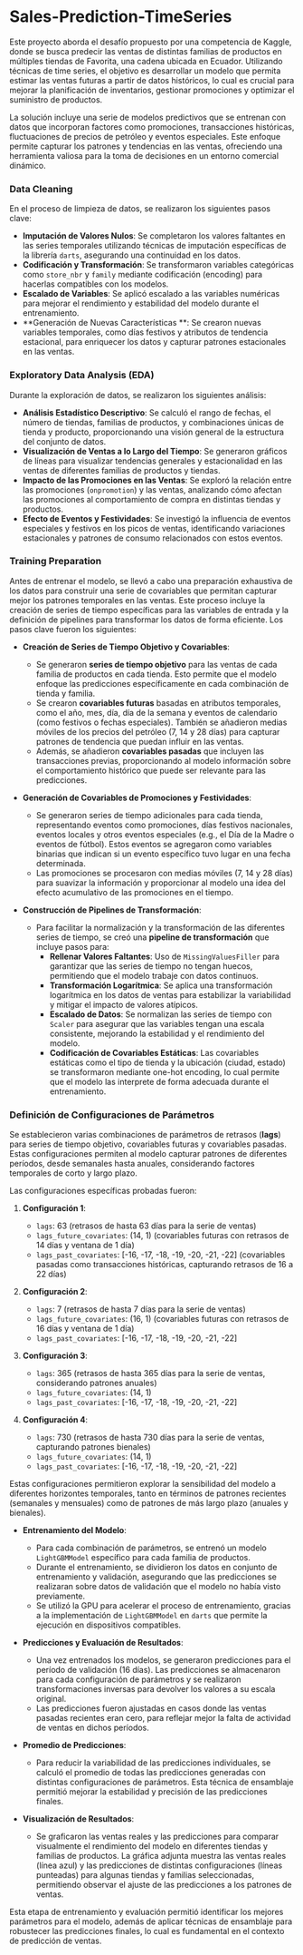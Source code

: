 # Sales-Prediction-TimeSeries

Este proyecto aborda el desafío propuesto por una competencia de Kaggle, donde se busca predecir las ventas de distintas familias de productos en múltiples tiendas de Favorita, una cadena ubicada en Ecuador. Utilizando técnicas de time series, el objetivo es desarrollar un modelo que permita estimar las ventas futuras a partir de datos históricos, lo cual es crucial para mejorar la planificación de inventarios, gestionar promociones y optimizar el suministro de productos.

La solución incluye una serie de modelos predictivos que se entrenan con datos que incorporan factores como promociones, transacciones históricas, fluctuaciones de precios de petróleo y eventos especiales. Este enfoque permite capturar los patrones y tendencias en las ventas, ofreciendo una herramienta valiosa para la toma de decisiones en un entorno comercial dinámico.

### Data Cleaning

En el proceso de limpieza de datos, se realizaron los siguientes pasos clave:

- **Imputación de Valores Nulos**: Se completaron los valores faltantes en las series temporales utilizando técnicas de imputación específicas de la librería `darts`, asegurando una continuidad en los datos.
- **Codificación y Transformación**: Se transformaron variables categóricas como `store_nbr` y `family` mediante codificación (encoding) para hacerlas compatibles con los modelos.
- **Escalado de Variables**: Se aplicó escalado a las variables numéricas para mejorar el rendimiento y estabilidad del modelo durante el entrenamiento.
- **Generación de Nuevas Características **: Se crearon nuevas variables temporales, como días festivos y atributos de tendencia estacional, para enriquecer los datos y capturar patrones estacionales en las ventas.


### Exploratory Data Analysis (EDA)

Durante la exploración de datos, se realizaron los siguientes análisis:

- **Análisis Estadístico Descriptivo**: Se calculó el rango de fechas, el número de tiendas, familias de productos, y combinaciones únicas de tienda y producto, proporcionando una visión general de la estructura del conjunto de datos.
- **Visualización de Ventas a lo Largo del Tiempo**: Se generaron gráficos de líneas para visualizar tendencias generales y estacionalidad en las ventas de diferentes familias de productos y tiendas.
- **Impacto de las Promociones en las Ventas**: Se exploró la relación entre las promociones (`onpromotion`) y las ventas, analizando cómo afectan las promociones al comportamiento de compra en distintas tiendas y productos.
- **Efecto de Eventos y Festividades**: Se investigó la influencia de eventos especiales y festivos en los picos de ventas, identificando variaciones estacionales y patrones de consumo relacionados con estos eventos.


### Training Preparation

Antes de entrenar el modelo, se llevó a cabo una preparación exhaustiva de los datos para construir una serie de covariables que permitan capturar mejor los patrones temporales en las ventas. Este proceso incluye la creación de series de tiempo específicas para las variables de entrada y la definición de pipelines para transformar los datos de forma eficiente. Los pasos clave fueron los siguientes:

- **Creación de Series de Tiempo Objetivo y Covariables**:
   - Se generaron **series de tiempo objetivo** para las ventas de cada familia de productos en cada tienda. Esto permite que el modelo enfoque las predicciones específicamente en cada combinación de tienda y familia.
   - Se crearon **covariables futuras** basadas en atributos temporales, como el año, mes, día, día de la semana y eventos de calendario (como festivos o fechas especiales). También se añadieron medias móviles de los precios del petróleo (7, 14 y 28 días) para capturar patrones de tendencia que puedan influir en las ventas.
   - Además, se añadieron **covariables pasadas** que incluyen las transacciones previas, proporcionando al modelo información sobre el comportamiento histórico que puede ser relevante para las predicciones.

- **Generación de Covariables de Promociones y Festividades**:
   - Se generaron series de tiempo adicionales para cada tienda, representando eventos como promociones, días festivos nacionales, eventos locales y otros eventos especiales (e.g., el Día de la Madre o eventos de fútbol). Estos eventos se agregaron como variables binarias que indican si un evento específico tuvo lugar en una fecha determinada.
   - Las promociones se procesaron con medias móviles (7, 14 y 28 días) para suavizar la información y proporcionar al modelo una idea del efecto acumulativo de las promociones en el tiempo.

- **Construcción de Pipelines de Transformación**:
   - Para facilitar la normalización y la transformación de las diferentes series de tiempo, se creó una **pipeline de transformación** que incluye pasos para:
      - **Rellenar Valores Faltantes**: Uso de `MissingValuesFiller` para garantizar que las series de tiempo no tengan huecos, permitiendo que el modelo trabaje con datos continuos.
      - **Transformación Logarítmica**: Se aplica una transformación logarítmica en los datos de ventas para estabilizar la variabilidad y mitigar el impacto de valores atípicos.
      - **Escalado de Datos**: Se normalizan las series de tiempo con `Scaler` para asegurar que las variables tengan una escala consistente, mejorando la estabilidad y el rendimiento del modelo.
      - **Codificación de Covariables Estáticas**: Las covariables estáticas como el tipo de tienda y la ubicación (ciudad, estado) se transformaron mediante one-hot encoding, lo cual permite que el modelo las interprete de forma adecuada durante el entrenamiento.

### Definición de Configuraciones de Parámetros

Se establecieron varias combinaciones de parámetros de retrasos (**lags**) para series de tiempo objetivo, covariables futuras y covariables pasadas. Estas configuraciones permiten al modelo capturar patrones de diferentes períodos, desde semanales hasta anuales, considerando factores temporales de corto y largo plazo.

Las configuraciones específicas probadas fueron:

1. **Configuración 1**:
   - `lags`: 63 (retrasos de hasta 63 días para la serie de ventas)
   - `lags_future_covariates`: (14, 1) (covariables futuras con retrasos de 14 días y ventana de 1 día)
   - `lags_past_covariates`: [-16, -17, -18, -19, -20, -21, -22] (covariables pasadas como transacciones históricas, capturando retrasos de 16 a 22 días)

2. **Configuración 2**:
   - `lags`: 7 (retrasos de hasta 7 días para la serie de ventas)
   - `lags_future_covariates`: (16, 1) (covariables futuras con retrasos de 16 días y ventana de 1 día)
   - `lags_past_covariates`: [-16, -17, -18, -19, -20, -21, -22]

3. **Configuración 3**:
   - `lags`: 365 (retrasos de hasta 365 días para la serie de ventas, considerando patrones anuales)
   - `lags_future_covariates`: (14, 1)
   - `lags_past_covariates`: [-16, -17, -18, -19, -20, -21, -22]

4. **Configuración 4**:
   - `lags`: 730 (retrasos de hasta 730 días para la serie de ventas, capturando patrones bienales)
   - `lags_future_covariates`: (14, 1)
   - `lags_past_covariates`: [-16, -17, -18, -19, -20, -21, -22]

Estas configuraciones permitieron explorar la sensibilidad del modelo a diferentes horizontes temporales, tanto en términos de patrones recientes (semanales y mensuales) como de patrones de más largo plazo (anuales y bienales).


- **Entrenamiento del Modelo**:
   - Para cada combinación de parámetros, se entrenó un modelo `LightGBMModel` específico para cada familia de productos.
   - Durante el entrenamiento, se dividieron los datos en conjunto de entrenamiento y validación, asegurando que las predicciones se realizaran sobre datos de validación que el modelo no había visto previamente.
   - Se utilizó la GPU para acelerar el proceso de entrenamiento, gracias a la implementación de `LightGBMModel` en `darts` que permite la ejecución en dispositivos compatibles.

- **Predicciones y Evaluación de Resultados**:
   - Una vez entrenados los modelos, se generaron predicciones para el período de validación (16 días). Las predicciones se almacenaron para cada configuración de parámetros y se realizaron transformaciones inversas para devolver los valores a su escala original.
   - Las predicciones fueron ajustadas en casos donde las ventas pasadas recientes eran cero, para reflejar mejor la falta de actividad de ventas en dichos períodos.

- **Promedio de Predicciones**:
   - Para reducir la variabilidad de las predicciones individuales, se calculó el promedio de todas las predicciones generadas con distintas configuraciones de parámetros. Esta técnica de ensamblaje permitió mejorar la estabilidad y precisión de las predicciones finales.

- **Visualización de Resultados**:
   - Se graficaron las ventas reales y las predicciones para comparar visualmente el rendimiento del modelo en diferentes tiendas y familias de productos. La gráfica adjunta muestra las ventas reales (línea azul) y las predicciones de distintas configuraciones (líneas punteadas) para algunas tiendas y familias seleccionadas, permitiendo observar el ajuste de las predicciones a los patrones de ventas.
   
Esta etapa de entrenamiento y evaluación permitió identificar los mejores parámetros para el modelo, además de aplicar técnicas de ensamblaje para robustecer las predicciones finales, lo cual es fundamental en el contexto de predicción de ventas.




